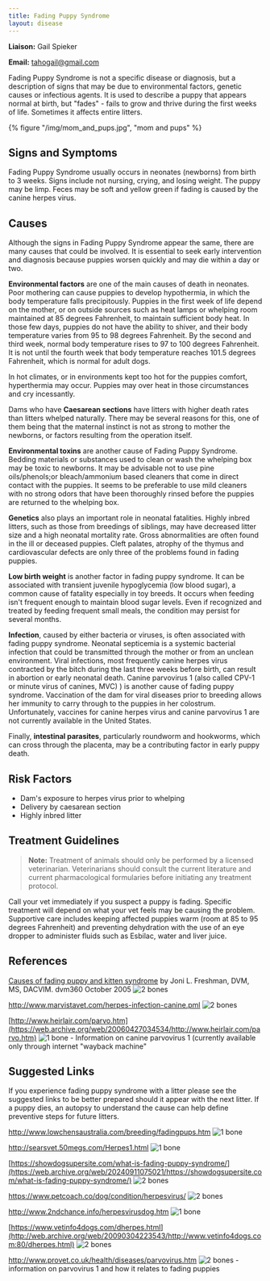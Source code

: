 ```yaml
---
title: Fading Puppy Syndrome
layout: disease
---
```


**Liaison:** Gail Spieker

**Email:** [tahogail@gmail.com](mailto:tahogail@gmail.com)

Fading Puppy Syndrome is not a specific disease or diagnosis, but a
description of signs that may be due to environmental factors, genetic
causes or infectious agents. It is used to describe a puppy that
appears normal at birth, but "fades" - fails to grow and thrive during
the first weeks of life. Sometimes it affects entire litters.

{% figure "/img/mom_and_pups.jpg", "mom and pups" %}

## Signs and Symptoms

Fading Puppy Syndrome usually occurs in neonates (newborns) from birth
to 3 weeks. Signs include not nursing, crying, and losing weight. The
puppy may be limp. Feces may be soft and yellow green if fading is
caused by the canine herpes virus.

## Causes

Although the signs in Fading Puppy Syndrome appear the same, there are
many causes that could be involved. It is essential to seek early
intervention and diagnosis because puppies worsen quickly and may die
within a day or two.

**Environmental factors** are one of the main causes of death in
neonates. Poor mothering can cause puppies to develop hypothermia, in
which the body temperature falls precipitously. Puppies in the first
week of life depend on the mother, or on outside sources such as heat
lamps or whelping room maintained at 85 degrees Fahrenheit, to maintain
sufficient body heat. In those few days, puppies do not have the
ability to shiver, and their body temperature varies from 95 to 98
degrees Fahrenheit. By the second and third week, normal body
temperature rises to 97 to 100 degrees Fahrenheit. It is not until the
fourth week that body temperature reaches 101.5 degrees Fahrenheit,
which is normal for adult dogs.

In hot climates, or in environments kept too hot for the puppies
comfort, hyperthermia may occur. Puppies may over heat in those
circumstances and cry incessantly.

Dams who have **Caesarean sections** have litters with higher death
rates than litters whelped naturally. There may be several reasons for
this, one of them being that the maternal instinct is not as strong to
mother the newborns, or factors resulting from the operation itself.

**Environmental toxins** are another cause of Fading Puppy Syndrome.
Bedding materials or substances used to clean or wash the whelping box
may be toxic to newborns. It may be advisable not to use pine
oils/phenols;or bleach/ammonium based cleaners that come in direct
contact with the puppies. It seems to be preferable to use mild cleaners
with no strong odors that have been thoroughly rinsed before the puppies
are returned to the whelping box.

**Genetics** also plays an important role in neonatal fatalities.
Highly inbred litters, such as those from breedings of siblings, may
have decreased litter size and a high neonatal mortality rate. Gross
abnormalities are often found in the ill or deceased puppies. Cleft
palates, atrophy of the thymus and cardiovascular defects are only three
of the problems found in fading puppies.

**Low birth weight** is another factor in fading puppy syndrome. It can
be associated with transient juvenile hypoglycemia (low blood sugar), a
common cause of fatality especially in toy breeds. It occurs when
feeding isn't frequent enough to maintain blood sugar levels. Even if
recognized and treated by feeding frequent small meals, the condition
may persist for several months.

**Infection**, caused by either bacteria or viruses, is often associated
with fading puppy syndrome. Neonatal septicemia is a systemic bacterial
infection that could be transmitted through the mother or from an
unclean environment. Viral infections, most frequently canine herpes
virus contracted by the bitch during the last three weeks before birth,
can result in abortion or early neonatal death. Canine parvovirus 1
(also called CPV-1 or minute virus of canines, MVC) ) is another cause
of fading puppy syndrome. Vaccination of the dam for viral diseases
prior to breeding allows her immunity to carry through to the puppies in
her colostrum. Unfortunately, vaccines for canine herpes virus and
canine parvovirus 1 are not currently available in the United States.

Finally, **intestinal parasites**, particularly roundworm and hookworms,
which can cross through the placenta, may be a contributing factor in
early puppy death.

## Risk Factors

- Dam's exposure to herpes virus prior to whelping
- Delivery by caesarean section
- Highly inbred litter

## Treatment Guidelines

> **Note:** Treatment of animals should only be performed by a licensed
> veterinarian. Veterinarians should consult the current literature and
> current pharmacological formularies before initiating any treatment
> protocol.

Call your vet immediately if you suspect a puppy is fading. Specific
treatment will depend on what your vet feels may be causing the
problem. Supportive care includes keeping affected puppies warm (room
at 85 to 95 degrees Fahrenheit) and preventing dehydration with the use
of an eye dropper to administer fluids such as Esbilac, water and liver
juice.

## References

[Causes of fading puppy and kitten syndrome](https://www.dvm360.com/view/causes-fading-puppy-and-kitten-syndrome)
by Joni L. Freshman, DVM, MS, DACVIM. dvm360 October
2005 ![2 bones](/img/2-bones.gif)

<http://www.marvistavet.com/herpes-infection-canine.pml>
![2 bones](/img/2-bones.gif)

[http://www.heirlair.com/parvo.htm](https://web.archive.org/web/20060427034534/http://www.heirlair.com/parvo.htm)
![1 bone](/img/1-bone.gif) - Information on canine parvovirus 1 (currently available only through
internet "wayback machine"

## Suggested Links

If you experience fading puppy syndrome with a litter please see the
suggested links to be better prepared should it appear with the next
litter. If a puppy dies, an autopsy to understand the cause can help
define preventive steps for future litters.

<http://www.lowchensaustralia.com/breeding/fadingpups.htm>
![1 bone](/img/1-bone.gif)

<http://searsvet.50megs.com/Herpes1.html>
![1 bone](/img/1-bone.gif)

[https://showdogsupersite.com/what-is-fading-puppy-syndrome/](https://web.archive.org/web/20240911075021/https://showdogsupersite.com/what-is-fading-puppy-syndrome/)
![2 bones](/img/2-bones.gif)

<https://www.petcoach.co/dog/condition/herpesvirus/>
![2 bones](/img/2-bones.gif)

<http://www.2ndchance.info/herpesvirusdog.htm>
![1 bone](/img/1-bone.gif)

[https://www.vetinfo4dogs.com/dherpes.html](http://web.archive.org/web/20090304223543/http://www.vetinfo4dogs.com:80/dherpes.html)
![2 bones](/img/2-bones.gif)

<http://www.provet.co.uk/health/diseases/parvovirus.htm>
![2 bones](/img/2-bones.gif) - information on parvovirus 1 and how it
relates to fading puppies
